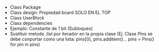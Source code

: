 * Class Package
* Class design: Propiedad board SOLO EN EL TOP
* Class UserBlock
* Class dependencies
* Ejemplo: Constante de 1 bit (Subloques)
* Sustituir metodo .list por iterador en la propia clase
 (Ej. Clase Pins se debe conportar como una lista: pins[0], pins.additem()...
  pins = Pins()
  for pin in pins)
  

